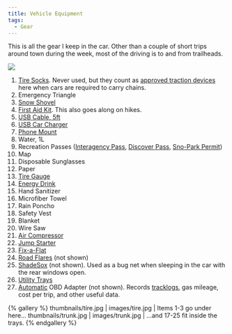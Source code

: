 ```yaml
---
title: Vehicle Equipment
tags:
  - Gear
---
```


This is all the gear I keep in the car. Other than a couple of short trips around town during the week, most of the driving is to and from trailheads.

![](images/gear.jpg)

1. [Tire Socks](http://autosock.us/). Never used, but they count as [approved traction devices](http://www.wsp.wa.gov/traveler/traction.htm) here when cars are required to carry chains.
2. Emergency Triangle
3. [Snow Shovel](http://snowclaw.com/)
4. [First Aid Kit](/2017/03/17/first-aid-kit/). This also goes along on hikes.
5. [USB Cable, 5ft](http://www.techmatte.com/CBL-ATC5B)
6. [USB Car Charger](https://www.monoprice.com/product?c_id=116&cp_id=10826&cs_id=1082603&p_id=13810&seq=1&format=2)
7. [Phone Mount](https://www.kenu.com/products/airframe)
8. Water, 1L
9. Recreation Passes ([Interagency Pass](https://www.nps.gov/planyourvisit/passes.htm), [Discover Pass](http://www.discoverpass.wa.gov/), [Sno-Park Permit](http://parks.state.wa.us/303/Sno-Parks))
10. Map
11. Disposable Sunglasses
12. Paper
13. [Tire Gauge](http://tekton.com/Air_Hoses/Tire_Gauges/Digital-Tire-Gauge-100-PSI)
14. [Energy Drink](http://5hourenergy.com/)
15. Hand Sanitizer
16. Microfiber Towel
17. Rain Poncho
18. Safety Vest
19. Blanket
20. Wire Saw
21. [Air Compressor](http://www.suaoki.com/rcp-c43l.html)
22. [Jump Starter](https://www.anker.com/products/A1501011)
23. [Fix-a-Flat](https://www.fixaflat.com/us/product-details.php?id=14)
24. [Road Flares](http://www.orionsignals.com/product-groups/handheld-flares/product/20.html) (not shown)
25. [ShadeSox](https://www.amazon.com/dp/B00YI3IGA6/ref=cm_sw_su_dp) (not shown). Used as a bug net when sleeping in the car with the rear windows open.
26. [Utility Trays](https://www.containerstore.com/s/grey-utility-trays/d?productId=10035847)
27. [Automatic](https://www.automatic.com/) OBD Adapter (not shown). Records [tracklogs](/2015/01/01/outdoor-trips/), gas mileage, cost per trip, and other useful data.

{% gallery %}
thumbnails/tire.jpg | images/tire.jpg | Items 1-3 go under here...
thumbnails/trunk.jpg | images/trunk.jpg | ...and 17-25 fit inside the trays.
{% endgallery %}
